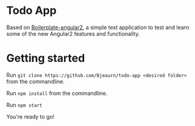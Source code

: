 # Todo App
Based on [Boilerplate-angular2](https://github.com/Bjeaurn/boilerplate-angular2), a simple test application to test and learn some of the new Angular2 features and functionality.

# Getting started
Run `git clone https://github.com/Bjeaurn/todo-app <desired folder>` from the commandline.

Run `npm install` from the commandline.

Run `npm start`

You're ready to go!